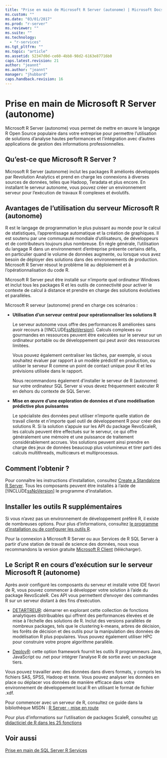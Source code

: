 ```yaml
---
title: "Prise en main de Microsoft R Server (autonome) | Microsoft Docs"
ms.custom: ""
ms.date: "03/01/2017"
ms.prod: "r-server"
ms.reviewer: ""
ms.suite: ""
ms.technology: 
  - "r-services"
ms.tgt_pltfrm: ""
ms.topic: "article"
ms.assetid: 52347d0d-ce60-4bb8-98d2-6163e87716b0
caps.latest.revision: 21
author: "jeannt"
ms.author: "jeannt"
manager: "jhubbard"
caps.handback.revision: 16
---
```

# Prise en main de Microsoft R Server (autonome)
  Microsoft R Server (autonome) vous permet de mettre en œuvre le langage R Open Source populaire dans votre entreprise pour permettre l’utilisation de solutions d’analyse hautes performances et l’intégration avec d’autres applications de gestion des informations professionnelles.  
  
## Qu’est-ce que Microsoft R Server ?  
 Microsoft R Server (autonome) inclut les packages R améliorés développés par Revolution Analytics et prend en charge les connexions à diverses sources de données, telles que Hadoop, Teradata et plus encore. En installant le serveur autonome, vous pouvez créer un environnement serveur pour l’exécution de travaux R complexes et évolutifs.  
  
## Avantages de l’utilisation du serveur Microsoft R (autonome)  
 R est le langage de programmation le plus puissant au monde pour le calcul de statistiques, l’apprentissage automatique et la création de graphiques. Il est soutenu par une communauté mondiale d’utilisateurs, de développeurs et de contributeurs toujours plus nombreuse. En règle générale, l’utilisation du langage R dans un environnement d’entreprise présente certains défis, en particulier quand le volume de données augmente, ou lorsque vous avez besoin de déployer des solutions dans des environnements de production. Microsoft R Server résout le problème lié au déploiement et à l’opérationnalisation du code R.  
  
 Microsoft R Server peut être installé sur n’importe quel ordinateur Windows et inclut tous les packages R et les outils de connectivité pour activer le contexte de calcul à distance et prendre en charge des solutions évolutives et parallèles.  
  
 Microsoft R serveur (autonome) prend en charge ces scénarios :  
  
-   **Utilisation d’un serveur central pour opérationnaliser les solutions R**  
  
     Le serveur autonome vous offre des performances R améliorées sans avoir recours à [!INCLUDE[ssNoVersion](../../includes/ssnoversion-md.md)]. Calculs complexes ou gourmandes en ressources peuvent être exécutées sur le serveur sur un ordinateur portable ou de développement qui peut avoir des ressources limitées.  
  
     Vous pouvez également centraliser les tâches, par exemple, si vous souhaitez évaluer par rapport à un modèle prédictif en production, ou utiliser le serveur R comme un point de contact unique pour R et les prévisions utilisée dans le rapport. 
     
     Nous recommandons également d’installer le serveur de R (autonome) sur votre ordinateur SQL Server si vous devez fréquemment exécuter R en dehors du contexte de SQL Server.
  
-   **Mise en œuvre d’une exploration de données et d’une modélisation prédictive plus puissantes**  
  
     Le spécialiste des données peut utiliser n’importe quelle station de travail cliente et n’importe quel outil de développement R pour créer des solutions R. Si la solution s’appuie sur les API du package RevoScaleR, les calculs peuvent être effectués sur le serveur, ce qui offre généralement une mémoire et une puissance de traitement considérablement accrues. Vos solutions peuvent ainsi prendre en charge des jeux de données beaucoup plus volumineux et tirer parti des calculs multithreads, multicœurs et multiprocessus.  
  
## Comment l’obtenir ?  
 Pour connaître les instructions d’installation, consultez [Create a Standalone R Server](../../advanced-analytics/r-services/create-a-standalone-r-server.md). Tous les composants peuvent être installés à l’aide de [!INCLUDE[ssNoVersion](../../includes/ssnoversion-md.md)] le programme d’installation.  
  
## Installer les outils R supplémentaires  
 Si vous n’avez pas un environnement de développement préféré R, il existe de nombreuses options. Pour plus d’informations, consultez [le programme d’installation ou de configurer les outils R](../../advanced-analytics/r-services/setup-or-configure-r-tools.md). 
 
 Pour la connexion à Microsoft R Server ou aux Services de R SQL Server à partir d’une station de travail de science des données, nous vous recommandons la version gratuite [Microsoft R Client](http://aka.ms/rclient/download) (télécharger).  
  
## Le Script R en cours d’exécution sur le serveur Microsoft R (autonome)  
 Après avoir configuré les composants du serveur et installé votre IDE favori de R, vous pouvez commencer à développer votre solution à l’aide du package RevoScaleR. Ces API vous permettent d’envoyer des commandes R sur un serveur distant à des fins d’exécution.  
  
-   [DETARTREUR](https://msdn.microsoft.com/microsoft-r/scaler-getting-started): démarrer en explorant cette collection de fonctions analytiques distribuables qui offrent des performances élevées et de mise à l’échelle des solutions de R. Inclut des versions parallèles de nombreux packages, tels que le clustering k-means, arbres de décision, les forêts de décision et des outils pour la manipulation des données de modélisation R plus populaires. Vous pouvez également utiliser HPC pour construire votre propre algorithme parallèle.  
    
-   [DeployR](https://msdn.microsoft.com/microsoft-r/deployr-about): cette option framework fournit les outils R programmeurs Java, JavaScript ou .net pour intégrer l’analyse R de sortie avec un package tiers.  

Vous pouvez travailler avec des données dans divers formats, y compris les fichiers SAS, SPSS, Hadoop et texte. Vous pouvez analyser les données en place ou déplacer vos données de manière efficace dans votre environnement de développement local R en utilisant le format de fichier .xdf.  
  
Pour commencer avec un serveur de R, consultez ce guide dans la bibliothèque MSDN : [R Server - mise en route](https://msdn.microsoft.com/microsoft-r/microsoft-r-getting-started)  
  
 Pour plus d’informations sur l’utilisation de packages ScaleR, consultez [un didacticiel de R dans les 25 fonctions](https://msdn.microsoft.com/microsoft-r/microsoft-r-getting-started#an-r-tutorial-in-25-functions-or-so)  
  
## Voir aussi  
 [Prise en main de SQL Server R Services](../../advanced-analytics/r-services/getting-started-with-sql-server-r-services.md)  
  
  